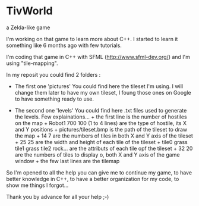 # TivWorld
a Zelda-like game

I'm working on that game to learn more about C++.
I started to learn it something like 6 months ago with few tutorials.

I'm coding that game in C++ with SFML (http://www.sfml-dev.org/) and I'm using "tile-mapping".

In my reposit you could find 2 folders :

- The first one 'pictures'
You could find here the tileset I'm using. I will change them later to have my own tileset, I foung those ones on Google to have something ready to use.

- The second one 'levels'
You could find here .txt files used to generate the levels.
Few explainations...
      + the first line is the number of hostiles on the map
      + Robot1 700 100 (1 to 4 lines) are the type of hostile, its X and Y positions
      + pictures/tileset.bmp is the path of the tileset to draw the map
      + 14 7 are the numbers of tiles in both X and Y axis of the tileset
      + 25 25 are the width and height of each tile of the tileset
      + tile0 grass tile1 grass tile2 rock... are the attributs of each tile opf the tileset
      + 32 20 are the numbers of tiles to display o, both X and Y axis of the game window
      + the few last lines are the tilemap

So I'm opened to all the help you can give me to continue my game, to have better knowledge in C++, to have a better organization for my code, to show me things I forgot...

Thank you by advance for all your help ;-)
